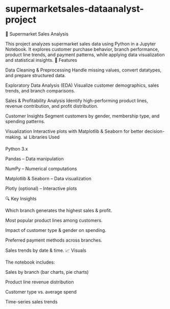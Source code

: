# supermarketsales-dataanalyst-project
🛒 Supermarket Sales Analysis

This project analyzes supermarket sales data using Python in a Jupyter Notebook. It explores customer purchase behavior, branch performance, product line trends, and payment patterns, while applying data visualization and statistical insights.
📌 Features

Data Cleaning & Preprocessing
Handle missing values, convert datatypes, and prepare structured data.

Exploratory Data Analysis (EDA)
Visualize customer demographics, sales trends, and branch comparisons.

Sales & Profitability Analysis
Identify high-performing product lines, revenue contribution, and profit distribution.

Customer Insights
Segment customers by gender, membership type, and spending patterns.

Visualization
Interactive plots with Matplotlib & Seaborn for better decision-making.
📊 Libraries Used

Python 3.x

Pandas – Data manipulation

NumPy – Numerical computations

Matplotlib & Seaborn – Data visualization

Plotly (optional) – Interactive plots

🔍 Key Insights

Which branch generates the highest sales & profit.

Most popular product lines among customers.

Impact of customer type & gender on spending.

Preferred payment methods across branches.

Sales trends by date & time.
📈 Visuals

The notebook includes:

Sales by branch (bar charts, pie charts)

Product line revenue distribution

Customer type vs. average spend

Time-series sales trends
